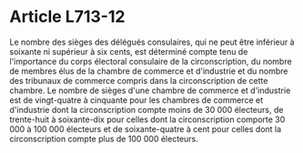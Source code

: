 # Article L713-12

Le nombre des sièges des délégués consulaires, qui ne peut être inférieur à soixante ni supérieur à six cents, est déterminé compte tenu de l'importance du corps électoral consulaire de la circonscription, du nombre de membres élus de la chambre de commerce et d'industrie et du nombre des tribunaux de commerce compris dans la circonscription de cette chambre.   Le nombre de sièges d'une chambre de commerce et d'industrie est de vingt-quatre à cinquante pour les chambres de commerce et d'industrie dont la circonscription compte moins de 30 000 électeurs, de trente-huit à soixante-dix pour celles dont la circonscription comporte 30 000 à 100 000 électeurs et de soixante-quatre à cent pour celles dont la circonscription compte plus de 100 000 électeurs.